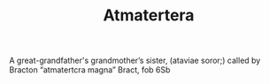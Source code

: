 ---
title: Atmatertera
letter: A
permalink: "/definitions/atmatertera.html"
body: A great-grandfather's grandmother’s sister, (ataviae soror;) called by Bracton
  “atmatertcra magna” Bract, fob 6Sb
published_at: '2018-07-07'
source: Black's Law Dictionary
layout: post
---